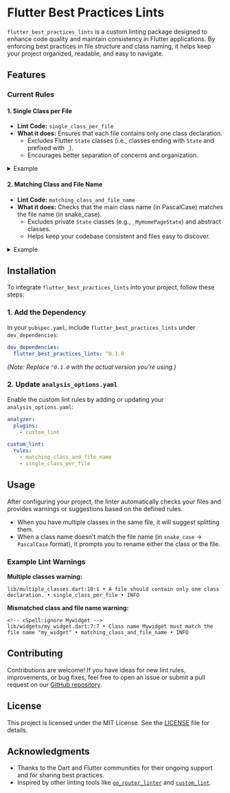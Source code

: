 # Flutter Best Practices Lints

`flutter_best_practices_lints` is a custom linting package designed to enhance code quality and maintain consistency in Flutter applications. By enforcing best practices in file structure and class naming, it helps keep your project organized, readable, and easy to navigate.

## Features

### Current Rules

#### 1. Single Class per File

- **Lint Code:** `single_class_per_file`
- **What it does:** Ensures that each file contains only one class declaration.
  - Excludes Flutter `State` classes (i.e., classes ending with `State` and prefixed with `_`).
  - Encourages better separation of concerns and organization.

<details>
<summary>Example</summary>

**Bad (multiple classes in one file):**

```dart
class MyFirstClass {}

class MySecondClass {}
```

**Good (each class in its own file):**

```dart
// my_first_class.dart
class MyFirstClass {}

// my_second_class.dart
class MySecondClass {}
```

</details>

#### 2. Matching Class and File Name

- **Lint Code:** `matching_class_and_file_name`
- **What it does:** Checks that the main class name (in PascalCase) matches the file name (in snake_case).
  - Excludes private `State` classes (e.g., `_MyHomePageState`) and abstract classes.
  - Helps keep your codebase consistent and files easy to discover.

<details>
<summary>Example</summary>

**File:** `my_home_page.dart`
**Bad (mismatched class name):**

```dart
class MyHomepage {}  // Should be `MyHomePage`
```

**Good (matching file and class name):**

```dart
class MyHomePage {}
```

</details>

## Installation

To integrate `flutter_best_practices_lints` into your project, follow these steps:

### 1. Add the Dependency

In your `pubspec.yaml`, include `flutter_best_practices_lints` under `dev_dependencies`:

```yaml
dev_dependencies:
  flutter_best_practices_lints: ^0.1.0
```

_(Note: Replace `^0.1.0` with the actual version you're using.)_

### 2. Update `analysis_options.yaml`

Enable the custom lint rules by adding or updating your `analysis_options.yaml`:

```yaml
analyzer:
  plugins:
    - custom_lint

custom_lint:
  rules:
    - matching_class_and_file_name
    - single_class_per_file
```

## Usage

After configuring your project, the linter automatically checks your files and provides warnings or suggestions based on the defined rules.

- When you have multiple classes in the same file, it will suggest splitting them.
- When a class name doesn't match the file name (in `snake_case` → `PascalCase` format), it prompts you to rename either the class or the file.

### Example Lint Warnings

**Multiple classes warning:**

```log
lib/multiple_classes.dart:10:1 • A file should contain only one class declaration. • single_class_per_file • INFO
```

**Mismatched class and file name warning:**

```log
<!-- cSpell:ignore Mywidget -->
lib/widgets/my_widget.dart:7:7 • Class name Mywidget must match the file name "my_widget" • matching_class_and_file_name • INFO
```

## Contributing

Contributions are welcome! If you have ideas for new lint rules, improvements, or bug fixes, feel free to open an issue or submit a pull request on our [GitHub repository](https://github.com/AndrewDongminYoo/custom_linters).

## License

This project is licensed under the MIT License. See the [LICENSE](LICENSE) file for details.

## Acknowledgments

- Thanks to the Dart and Flutter communities for their ongoing support and for sharing best practices.
- Inspired by other linting tools like [`go_router_linter`](https://pub.dev/packages/go_router_linter) and [`custom_lint`](https://pub.dev/packages/custom_lint).
